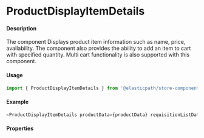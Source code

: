 # ProductDisplayItemDetails

#### Description

The component Displays product item information such as name, price, availability.  The component also provides the ability to add an item to cart with specified quantity.  Multi cart functionality is also supported with this component.

#### Usage

```js
import { ProductDisplayItemDetails } from '@elasticpath/store-components';
```

#### Example

```js
<ProductDisplayItemDetails productData={productData} requisitionListData={requisitionListData} onAddToWishList={onAddToWishList} onChangeProductFeature={onChangeProductFeature} onAddToCart={onAddToCart} />
```

#### Properties

<!-- PROPS -->
